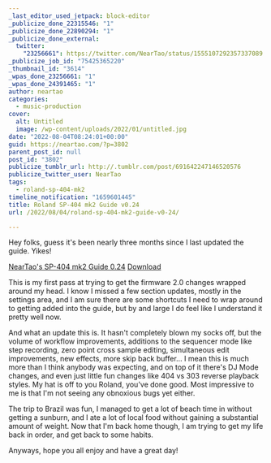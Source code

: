 ```yaml
---
_last_editor_used_jetpack: block-editor
_publicize_done_22315546: "1"
_publicize_done_22890294: "1"
_publicize_done_external:
  twitter:
    "23256661": https://twitter.com/NearTao/status/1555107292357337089
_publicize_job_id: "75425365220"
_thumbnail_id: "3614"
_wpas_done_23256661: "1"
_wpas_done_24391465: "1"
author: neartao
categories:
  - music-production
cover:
  alt: Untitled
  image: /wp-content/uploads/2022/01/untitled.jpg
date: "2022-08-04T08:24:01+00:00"
guid: https://neartao.com/?p=3802
parent_post_id: null
post_id: "3802"
publicize_tumblr_url: http://.tumblr.com/post/691642247146520576
publicize_twitter_user: NearTao
tags:
  - roland-sp-404-mk2
timeline_notification: "1659601445"
title: Roland SP-404 mk2 Guide v0.24
url: /2022/08/04/roland-sp-404-mk2-guide-v0-24/

---
```

Hey folks, guess it's been nearly three months since I last updated the guide. Yikes!

[NearTao's SP-404 mk2 Guide 0.24](/wp-content/uploads/2022/08/neartaos-sp-404-mk2-guide-0.24.pdf) [Download](/wp-content/uploads/2022/08/neartaos-sp-404-mk2-guide-0.24.pdf)

This is my first pass at trying to get the firmware 2.0 changes wrapped around my head. I know I missed a few section updates, mostly in the settings area, and I am sure there are some shortcuts I need to wrap around to getting added into the guide, but by and large I do feel like I understand it pretty well now.

And what an update this is. It hasn't completely blown my socks off, but the volume of workflow improvements, additions to the sequencer mode like step recording, zero point cross sample editing, simultaneous edit improvements, new effects, more skip back buffer... I mean this is much more than I think anybody was expecting, and on top of it there's DJ Mode changes, and even just little fun changes like 404 vs 303 reverse playback styles. My hat is off to you Roland, you've done good. Most impressive to me is that I'm not seeing any obnoxious bugs yet either.

The trip to Brazil was fun, I managed to get a lot of beach time in without getting a sunburn, and I ate a lot of local food without gaining a substantial amount of weight. Now that I'm back home though, I am trying to get my life back in order, and get back to some habits.

Anyways, hope you all enjoy and have a great day!

